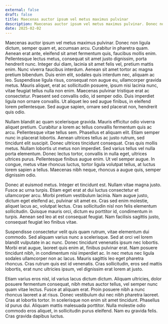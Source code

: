 ```yaml
---
external: false
draft: false
title: Maecenas auctor ipsum vel metus maximus pulvinar
description: Maecenas auctor ipsum vel metus maximus pulvinar. Donec non ligula dictum, semper quam et, accumsan arcu. Curabitur in pharetra quam.
date: 2025-02-02
---
```




Maecenas auctor ipsum vel metus maximus pulvinar. Donec non ligula dictum, semper quam et, accumsan arcu. Curabitur in pharetra quam. Aenean erat ante, eleifend sit amet fermentum quis, faucibus mollis enim. Pellentesque lectus metus, consequat sit amet justo dignissim, porta hendrerit nunc. Integer dui diam, lacinia sit amet felis vel, pretium mattis enim. Nunc viverra faucibus interdum. Aenean sit amet tortor ac magna pretium bibendum. Duis enim elit, sodales quis interdum nec, aliquam ac leo. Suspendisse ligula risus, consequat non augue eu, ullamcorper gravida metus. Mauris aliquet, erat ac sollicitudin posuere, ipsum nisi lacinia nunc, vitae feugiat tellus nulla non enim. Maecenas pulvinar tristique erat ac consectetur. Praesent sed convallis odio, id semper odio. Duis imperdiet ligula non ornare convallis. Ut aliquet leo sed augue finibus, in eleifend lorem pellentesque. Sed augue sapien, ornare sed placerat non, hendrerit quis odio.

Nullam blandit ac quam scelerisque gravida. Mauris efficitur odio viverra aliquet pretium. Curabitur a lorem ac tellus convallis fermentum quis ac arcu. Pellentesque vitae tellus sem. Phasellus et aliquam elit. Etiam semper nunc in placerat lobortis. Aenean ultrices tellus ac justo rutrum, sed tincidunt elit suscipit. Donec ultrices tincidunt consequat. Cras quis mollis metus. Nullam lobortis ut metus non imperdiet. Sed varius tellus vel nulla porta elementum. Donec lectus tortor, convallis in nulla eget, ultrices ultrices purus. Pellentesque finibus augue enim. Ut vel semper augue. In congue, metus vitae rhoncus luctus, tortor ligula volutpat tellus, at luctus lorem sapien a tellus. Maecenas nibh neque, rhoncus a augue quis, semper dignissim odio.

Donec at euismod metus. Integer et tincidunt est. Nullam vitae magna justo. Fusce ac urna turpis. Etiam eget erat at dui luctus consectetur et ullamcorper arcu. Morbi pretium vestibulum lacinia. Nam augue justo, dictum eget eleifend ac, pulvinar sit amet ex. Cras sed enim molestie, aliquet lacus ac, volutpat lectus. Cras sollicitudin nisl non felis elementum sollicitudin. Quisque mauris orci, dictum eu porttitor id, condimentum in turpis. Aenean sed leo at est consequat feugiat. Nam facilisis sagittis justo, consequat feugiat leo finibus vitae.

Suspendisse consectetur velit quis quam rutrum, vitae elementum dui commodo. Sed aliquam varius nunc a scelerisque. Sed at orci vel lorem blandit vulputate in ac nunc. Donec tincidunt venenatis ipsum nec lobortis. Morbi erat augue, laoreet quis enim at, finibus pulvinar erat. Nam posuere tincidunt nibh, in condimentum nisi imperdiet ac. In nec metus nec ligula sodales ullamcorper non ac lacus. Mauris sagittis leo eget pharetra rhoncus. Cras rutrum quis est id venenatis. Cras sollicitudin, eros sed mattis lobortis, erat nunc ultricies ipsum, vel dignissim erat lorem at justo.

Etiam varius eros nisl, id varius lacus dictum dictum. Aliquam ultricies, dolor posuere fermentum consequat, nibh metus auctor tellus, vel semper nunc quam vitae lectus. Fusce at aliquam erat. Proin posuere nibh a nunc rhoncus laoreet a at risus. Donec vestibulum dui nec nibh pharetra laoreet. Cras at lobortis tortor. In scelerisque non enim sit amet tincidunt. Phasellus id purus dui. Aliquam mattis malesuada porttitor. Nulla molestie odio commodo eros aliquet, in sollicitudin purus eleifend. Nam eu gravida felis. Cras gravida dapibus luctus. 